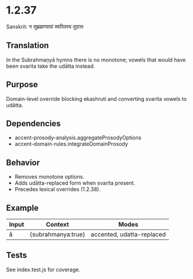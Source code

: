 # 1.2.37

Sanskrit: न सुब्रह्मण्यायां स्वरितस्य तूदात्तः

## Translation
In the Subrahmaṇyā hymns there is no monotone; vowels that would have been svarita take the udātta instead.

## Purpose
Domain-level override blocking ekashruti and converting svarita vowels to udātta.

## Dependencies
- accent-prosody-analysis.aggregateProsodyOptions
- accent-domain-rules.integrateDomainProsody

## Behavior
- Removes monotone options.
- Adds udātta-replaced form when svarita present.
- Precedes lexical overrides (1.2.38).

## Example
| Input | Context | Modes |
|-------|---------|-------|
| â | {subrahmanya:true} | accented, udatta-replaced |

## Tests
See index.test.js for coverage.
